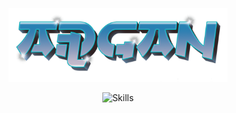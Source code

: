 <p align="center">
  <a href="https://x3.lol" target="_blank">
    <img src="arcan.png" alt="Arcan Logo" width="350"/>
  </a>
</p>

<p align="center">
  <img src="https://go-skill-icons.vercel.app/api/icons?perline=10&i=py,go,vscode,docker,figma,notion,github,git,raspberrypi,unity,ps,ae,pr,au,lightroom,creativecloud,cloudflare,linux,debian,bash,terminal,proxmox,caddy,s3,windows,wsl&titles=true" alt="Skills" width="440"/>
</p>